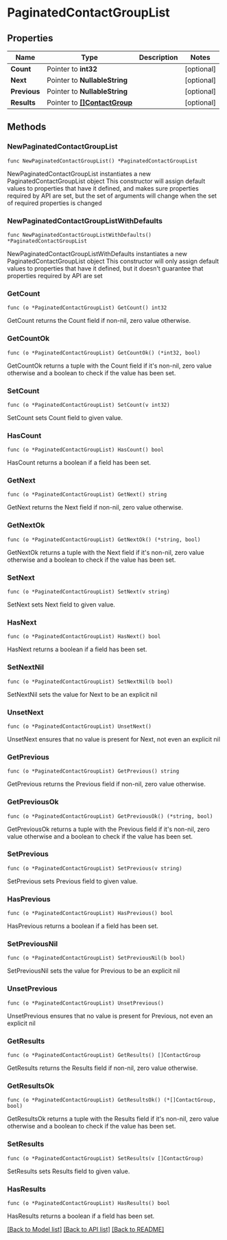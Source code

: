 # PaginatedContactGroupList

## Properties

Name | Type | Description | Notes
------------ | ------------- | ------------- | -------------
**Count** | Pointer to **int32** |  | [optional] 
**Next** | Pointer to **NullableString** |  | [optional] 
**Previous** | Pointer to **NullableString** |  | [optional] 
**Results** | Pointer to [**[]ContactGroup**](ContactGroup.md) |  | [optional] 

## Methods

### NewPaginatedContactGroupList

`func NewPaginatedContactGroupList() *PaginatedContactGroupList`

NewPaginatedContactGroupList instantiates a new PaginatedContactGroupList object
This constructor will assign default values to properties that have it defined,
and makes sure properties required by API are set, but the set of arguments
will change when the set of required properties is changed

### NewPaginatedContactGroupListWithDefaults

`func NewPaginatedContactGroupListWithDefaults() *PaginatedContactGroupList`

NewPaginatedContactGroupListWithDefaults instantiates a new PaginatedContactGroupList object
This constructor will only assign default values to properties that have it defined,
but it doesn't guarantee that properties required by API are set

### GetCount

`func (o *PaginatedContactGroupList) GetCount() int32`

GetCount returns the Count field if non-nil, zero value otherwise.

### GetCountOk

`func (o *PaginatedContactGroupList) GetCountOk() (*int32, bool)`

GetCountOk returns a tuple with the Count field if it's non-nil, zero value otherwise
and a boolean to check if the value has been set.

### SetCount

`func (o *PaginatedContactGroupList) SetCount(v int32)`

SetCount sets Count field to given value.

### HasCount

`func (o *PaginatedContactGroupList) HasCount() bool`

HasCount returns a boolean if a field has been set.

### GetNext

`func (o *PaginatedContactGroupList) GetNext() string`

GetNext returns the Next field if non-nil, zero value otherwise.

### GetNextOk

`func (o *PaginatedContactGroupList) GetNextOk() (*string, bool)`

GetNextOk returns a tuple with the Next field if it's non-nil, zero value otherwise
and a boolean to check if the value has been set.

### SetNext

`func (o *PaginatedContactGroupList) SetNext(v string)`

SetNext sets Next field to given value.

### HasNext

`func (o *PaginatedContactGroupList) HasNext() bool`

HasNext returns a boolean if a field has been set.

### SetNextNil

`func (o *PaginatedContactGroupList) SetNextNil(b bool)`

 SetNextNil sets the value for Next to be an explicit nil

### UnsetNext
`func (o *PaginatedContactGroupList) UnsetNext()`

UnsetNext ensures that no value is present for Next, not even an explicit nil
### GetPrevious

`func (o *PaginatedContactGroupList) GetPrevious() string`

GetPrevious returns the Previous field if non-nil, zero value otherwise.

### GetPreviousOk

`func (o *PaginatedContactGroupList) GetPreviousOk() (*string, bool)`

GetPreviousOk returns a tuple with the Previous field if it's non-nil, zero value otherwise
and a boolean to check if the value has been set.

### SetPrevious

`func (o *PaginatedContactGroupList) SetPrevious(v string)`

SetPrevious sets Previous field to given value.

### HasPrevious

`func (o *PaginatedContactGroupList) HasPrevious() bool`

HasPrevious returns a boolean if a field has been set.

### SetPreviousNil

`func (o *PaginatedContactGroupList) SetPreviousNil(b bool)`

 SetPreviousNil sets the value for Previous to be an explicit nil

### UnsetPrevious
`func (o *PaginatedContactGroupList) UnsetPrevious()`

UnsetPrevious ensures that no value is present for Previous, not even an explicit nil
### GetResults

`func (o *PaginatedContactGroupList) GetResults() []ContactGroup`

GetResults returns the Results field if non-nil, zero value otherwise.

### GetResultsOk

`func (o *PaginatedContactGroupList) GetResultsOk() (*[]ContactGroup, bool)`

GetResultsOk returns a tuple with the Results field if it's non-nil, zero value otherwise
and a boolean to check if the value has been set.

### SetResults

`func (o *PaginatedContactGroupList) SetResults(v []ContactGroup)`

SetResults sets Results field to given value.

### HasResults

`func (o *PaginatedContactGroupList) HasResults() bool`

HasResults returns a boolean if a field has been set.


[[Back to Model list]](../README.md#documentation-for-models) [[Back to API list]](../README.md#documentation-for-api-endpoints) [[Back to README]](../README.md)



